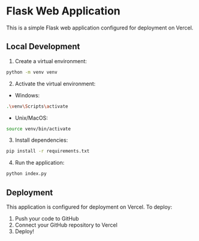 # Flask Web Application

This is a simple Flask web application configured for deployment on Vercel.

## Local Development

1. Create a virtual environment:
```bash
python -m venv venv
```

2. Activate the virtual environment:
- Windows:
```bash
.\venv\Scripts\activate
```
- Unix/MacOS:
```bash
source venv/bin/activate
```

3. Install dependencies:
```bash
pip install -r requirements.txt
```

4. Run the application:
```bash
python index.py
```

## Deployment

This application is configured for deployment on Vercel. To deploy:

1. Push your code to GitHub
2. Connect your GitHub repository to Vercel
3. Deploy! 